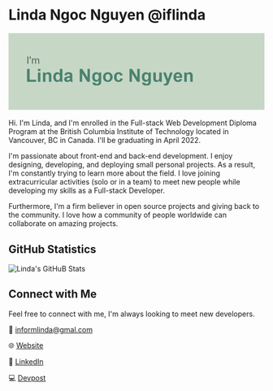 # Linda Ngoc Nguyen @iflinda

![I'm Linda Linda Ngoc Nguyen](https://github.com/iflinda/iflinda/blob/main/header.png)

Hi. I'm Linda, and I'm enrolled in the Full-stack Web Development Diploma Program at the British Columbia Institute of Technology located in Vancouver, BC in Canada. I'll be graduating in April 2022. 

I'm passionate about front-end and back-end development. I enjoy designing, developing, and deploying small personal projects. As a result, I'm constantly trying to learn more about the field. I love joining extracurricular activities (solo or in a team) to meet new people while developing my skills as a Full-stack Developer. 

Furthermore, I'm a firm believer in open source projects and giving back to the community. I love how a community of people worldwide can collaborate on amazing projects.

## GitHub Statistics

![Linda's GitHuB Stats](https://github-readme-stats.vercel.app/api?username=iflinda&theme=vue&count_private=true)

## Connect with Me

Feel free to connect with me, I'm always looking to meet new developers.

📧 [informlinda@gmal.com](mailto:informlinda@gmail.com)

🌐 [Website](https://www.lindaful.com)

💼 [LinkedIn](https://www.linkedin.com/in/iflinda)

💻 [Devpost](https://devpost.com/iflinda)
